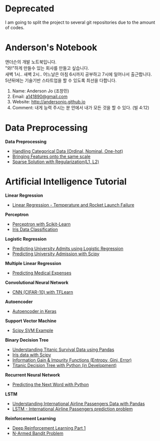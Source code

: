 # Deprecated 

I am going to split the project to several git repositories due to the amount of codes. 


# Anderson's Notebook

앤더슨의 개발 노트북입니다.<br>
"와!"하게 만들수 있는 회사를 만들고 싶습니다. <br>
새벽 1시.. 새벽 2시.. 어느날은 아침 6시까지 공부하고 7시에 일어나서 출근합니다.<br>
5년뒤에는 기술기반 스타트업을 할 수 있도록 최선을 다합니다. 


1. Name: Anderson Jo (조창민)
2. Email: a141890@gmail.com
3. Website: http://andersonjo.github.io
4. Comment: 내게 능력 주시는 분 안에서 내가 모든 것을 할 수 있다. (빌 4:12)


# Data Preprocessing

**Data Preprocessing**

* [Handling Categorical Data (Ordinal, Nominal, One-hot)](https://github.com/AndersonJo/neo-notebook/blob/master/001%20Data%20Preprocessing/01%20Handling%20Categorical%20Data%20(Ordinal%2C%20Nominal%2C%20One-hot)/01%20Handling%20Categorical%20Data%2001%20(nominal%2C%20ordinal%2C%20one-hot).ipynb)
* [Bringing Features onto the same scale](https://github.com/AndersonJo/neo-notebook/blob/master/001%20Data%20Preprocessing/02%20Feature%20Scaling/01%20Bringing%20Features%20onto%20the%20same%20scale%20(Normalization%2C%20Standardization).ipynb)
* [Sparse Solution with Regularization(L1, L2)](https://github.com/AndersonJo/neo-notebook/blob/master/001%20Data%20Preprocessing/03%20Regularization/01%20Sparse%20Solution%20with%20Regularization%20(Overfitting).ipynb)



# Artificial Intelligence Tutorial 

**Linear Regression**

* [Linear Regression - Temperature and Rocket Launch Failure](https://github.com/AndersonJo/neo-notebook/blob/master/Artificial%20Intelligence%20Tutorial/0000%20Linear%20Regression/Linear%20Regression%20-%20Temperature%20and%20Rocket%20Launch%20Failure.ipynb)

**Perceptron**

* [Perceptron with Scikit-Learn](https://github.com/AndersonJo/neo-notebook/blob/master/Artificial%20Intelligence%20Tutorial/0002%20Perceptron%20(mini-batch%20gradient%20descent)/Iris%20data%20classfication%20with%20Scikit-Learn.ipynb)
* [Iris Data Classification](https://github.com/AndersonJo/neo-notebook/blob/master/Artificial%20Intelligence%20Tutorial/0002%20Perceptron%20(mini-batch%20gradient%20descent)/Iris%20data%20classification%20-%20(perceptron%2C%20sigmoid%2C%20mini-batch%20gradient%20descent).ipynb)

**Logistic Regression**

* [Predicting University Admits using Logistic Regression](https://github.com/AndersonJo/neo-notebook/blob/master/Artificial%20Intelligence%20Tutorial/0003%20Logistic%20Regression/02%20Predicting%20University%20Admission%20with%20Python.ipynb)
* [Predicting University Admission with Scipy](https://github.com/AndersonJo/neo-notebook/blob/master/Artificial%20Intelligence%20Tutorial/0003%20Logistic%20Regression/03%20Predicting%20University%20Admission%20with%20Scipy.ipynb)

**Multiple Linear Regression**

* [Predicting Medical Expenses](https://github.com/AndersonJo/neo-notebook/blob/master/Artificial%20Intelligence%20Tutorial/0004%20Multiple%20Linear%20Regression/Multiple%20Linear%20Regression%20-%20Predicting%20Medical%20Expenses.ipynb)

**Convolutional Neural Network**

* [CNN (CIFAR-10) with TFLearn](https://github.com/AndersonJo/neo-notebook/blob/master/Artificial%20Intelligence%20Tutorial/0100%20Convolutional%20Neural%20Network/CNN%20(CIFAR-10)%20with%20TFLearn.ipynb)

**Autoencoder**

* [Autoencoder in Keras](http://localhost:8888/notebooks/Artificial%20Intelligence%20Tutorial/0005%20Autoencoder/05%20Autoencoders%20in%20Keras.ipynb)


**Support Vector Machine**

* [Scipy SVM Example](https://github.com/AndersonJo/neo-notebook/blob/master/Artificial%20Intelligence%20Tutorial/0010%20Support%20Vector%20Machines/03%20Scipy%20SVM%20Example.ipynb)


**Binary Decision Tree**

* [Understanding Titanic Survival Data using Pandas](https://github.com/AndersonJo/neo-notebook/blob/master/Artificial%20Intelligence%20Tutorial/0011%20Binary%20Decision%20Tree/01%20Understanding%20Titanic%20Survival%20Data%20using%20Pandas.ipynb)
* [Iris data with Scipy](https://github.com/AndersonJo/neo-notebook/blob/master/Artificial%20Intelligence%20Tutorial/0011%20Binary%20Decision%20Tree/02%20Iris%20data%20with%20Scipy.ipynb)
* [Information Gain & Impurity Functions (Entropy, Gini, Error)](https://github.com/AndersonJo/neo-notebook/blob/master/Artificial%20Intelligence%20Tutorial/0011%20Binary%20Decision%20Tree/05%20Information%20Gain%20%26%20Impurity%20Functions%20(Entropy%2C%20Gini%2C%20Error).ipynb)
* [Titanic Decision Tree with Python (in Development)](https://github.com/AndersonJo/neo-notebook/blob/master/Artificial%20Intelligence%20Tutorial/0011%20Binary%20Decision%20Tree/06%20Titanic%20Decision%20Tree%20with%20Python%20(in%20Development).ipynb)

**Recurrent Neural Network**

* [Predicting the Next Word with Python](https://github.com/AndersonJo/neo-notebook/blob/master/Artificial%20Intelligence%20Tutorial/0200%20RNN%20Predicting%20the%20next%20word%20via%20Python/Predicting%20the%20Next%20Word.ipynb)

**LSTM**

* [Understanding International Airline Passengers Data with Pandas](https://github.com/AndersonJo/neo-notebook/blob/master/Artificial%20Intelligence%20Tutorial/0301%20LSTM%20Recurrent%20Neural%20Networks/01%20Understanding%20International%20Airline%20Passengers%20Data%20with%20Pandas.ipynb)
* [LSTM - International Airline Passengers prediction problem](https://github.com/AndersonJo/neo-notebook/blob/master/Artificial%20Intelligence%20Tutorial/0301%20LSTM%20Recurrent%20Neural%20Networks/02%20LSTM%20-%20International%20Airline%20Passengers%20prediction%20problem.ipynb)

**Reinforcement Learning**

* [Deep Reinforcement Learning Part 1](https://github.com/AndersonJo/neo-notebook/blob/master/Artificial%20Intelligence%20Tutorial/0701%20Deep%20Reinforcement%20Learning/01%20Deep%20Reinforcement%20Learning%20Part%201.ipynb)
* [N-Armed Bandit Problem](https://github.com/AndersonJo/neo-notebook/blob/master/Artificial%20Intelligence%20Tutorial/0700%20Reinforcement%20Learning/N-Armed%20Bandit%20Problem.ipynb)
